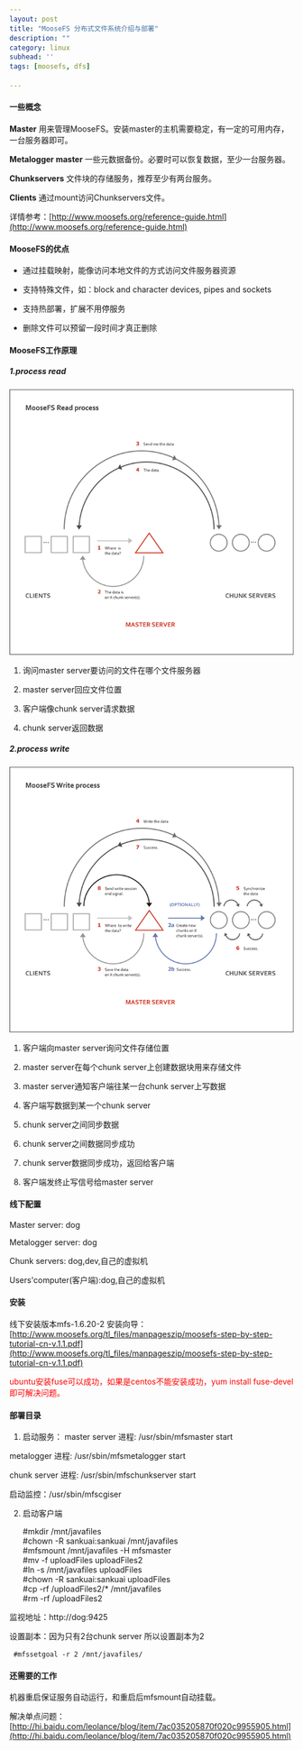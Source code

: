 ```yaml
---
layout: post
title: "MooseFS 分布式文件系统介绍与部署"
description: ""
category: linux
subhead: ''
tags: [moosefs, dfs]

---
```


#### 一些概念

**Master** 用来管理MooseFS。安装master的主机需要稳定，有一定的可用内存，一台服务器即可。

**Metalogger master** 一些元数据备份。必要时可以恢复数据，至少一台服务器。

**Chunkservers** 文件块的存储服务，推荐至少有两台服务。

**Clients** 通过mount访问Chunkservers文件。

详情参考：[http://www.moosefs.org/reference-guide.html](http://www.moosefs.org/reference-guide.html)

#### MooseFS的优点

 * 通过挂载映射，能像访问本地文件的方式访问文件服务器资源
 
 * 支持特殊文件，如：block and character devices, pipes and sockets

 * 支持热部署，扩展不用停服务

 * 删除文件可以预留一段时间才真正删除

#### MooseFS工作原理

##### 1.process read

![image](/images/linux/1_zps15da9fd7.png)

1. 询问master server要访问的文件在哪个文件服务器

2. master server回应文件位置

3. 客户端像chunk server请求数据

4. chunk server返回数据

##### 2.process write

![image](/images/linux/2_zps3344c68f.png)

1. 客户端向master server询问文件存储位置

2. master server在每个chunk server上创建数据块用来存储文件

3. master server通知客户端往某一台chunk server上写数据

4. 客户端写数据到某一个chunk server

5. chunk server之间同步数据

6. chunk server之间数据同步成功

7. chunk server数据同步成功，返回给客户端

8. 客户端发终止写信号给master server

#### 线下配置

Master server: dog

Metalogger server: dog

Chunk servers: dog,dev,自己的虚拟机

Users'computer(客户端):dog,自己的虚拟机

#### 安装

线下安装版本mfs-1.6.20-2
安装向导：[http://www.moosefs.org/tl_files/manpageszip/moosefs-step-by-step-tutorial-cn-v.1.1.pdf](http://www.moosefs.org/tl_files/manpageszip/moosefs-step-by-step-tutorial-cn-v.1.1.pdf)

<span style="color: red">ubuntu安装fuse可以成功，如果是centos不能安装成功，yum install fuse-devel即可解决问题。</span>

#### 部署目录

1. 启动服务：
master server 进程: /usr/sbin/mfsmaster start

metalogger 进程: /usr/sbin/mfsmetalogger start

chunk server 进程: /usr/sbin/mfschunkserver start

启动监控：/usr/sbin/mfscgiser

2. 启动客户端
   
    #mkdir /mnt/javafiles  
    #chown -R sankuai:sankuai /mnt/javafiles  
    #mfsmount /mnt/javafiles -H mfsmaster  
    #mv -f uploadFiles uploadFiles2  
    #ln -s /mnt/javafiles uploadFiles  
    #chown -R sankuai:sankuai uploadFiles  
    #cp -rf /uploadFiles2/* /mnt/javafiles     
    #rm -rf /uploadFiles2  
 
 
监视地址：http://dog:9425

设置副本：因为只有2台chunk server 所以设置副本为2
  
     #mfssetgoal -r 2 /mnt/javafiles/ 
      
#### 还需要的工作

机器重启保证服务自动运行，和重启后mfsmount自动挂载。

解决单点问题： [http://hi.baidu.com/leolance/blog/item/7ac035205870f020c9955905.html](http://hi.baidu.com/leolance/blog/item/7ac035205870f020c9955905.html)


